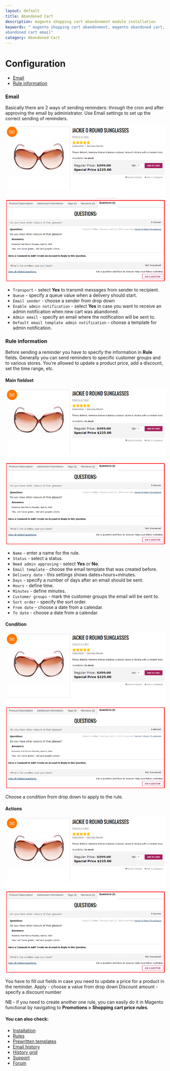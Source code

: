 ```yaml
---
layout: default
title: Abandoned Cart
description: magento shopping cart abandonment module installation
keywords: " magento shopping cart abandonment, magento abandoned cart, magento
abandoned cart email"
category: Abandoned Cart
---
```


# Configuration

-   [Email](#email)
-   [Rule information](#rule-information)

### Email

Basically there are 2 ways of sending reminders: through the cron and after approving the email by administrator. Use Email settings to set up the correct sending of reminders.

![Product page view](/images/m1/extensions/askit/askit1.png)
 
-   `Transport` - select **Yes** to transmit messages from sender to recipient.
-   `Queue` - specify a queue value when a delivery should start.
-   `Email sender` - choose a sender from drop down
-	`Enable admin notification` - select **Yes** in case you want to receive an admin notification when new cart was abandoned.
-	`Admin email` - specify an email where the notification will be sent to.
- 	`Default email template admin notification` - choose a template for admin notification.

### Rule information

Before sending a reminder you have to specify the information in **Rule** fields. Generally you can send reminders to specific customer groups and to various stores. You’re allowed to update a product price, add a discount, set the time range, etc.

#### Main fieldset

![Product page view](/images/m1/extensions/askit/askit1.png)

-	`Name` - enter a name for the rule.
-	`Status` - select a status.
-	`Need admin approving` - select **Yes** or **No**.
-	`Email template` - choose the email template that was created before.
-	`Delivery date` - this settings shows dates+hours+minutes.
-	`Days` - specify a number of days after an email should be sent.
-	`Hours` - define time.
-	`Minutes` - define minutes.
-	`Customer groups` - mark the customer groups the email will be sent to.
-	`Sort order` - specify the sort order.
-	`From date` - choose a date from a calendar.
-	`To date` - choose a date from a calendar.


#### Condition

![Product page view](/images/m1/extensions/askit/askit1.png)

Choose a condition from drop down to apply to the rule.

#### Actions

![Product page view](/images/m1/extensions/askit/askit1.png)

You have to fill out fields in case you need to update a price for a product in the reminder. 
Apply - choose a value from drop down
Discount amount - specify a discount number 

NB - if you need to create another one rule, you can easily do it in Magento functional by navigating to **Promotions > Shopping cart price rules**.

#### You can also check:

*   [Installation](../installation/)
*   [Rules](../rules/)
*	[Prewritten templates](../prewritten-templates/)
*   [Email history](../email-history/)
*   [History grid](../history-grid/)
*   [Support](https://swissuplabs.com/contacts/)
*   [Forum](https://swissuplabs.com/magento-forum/)